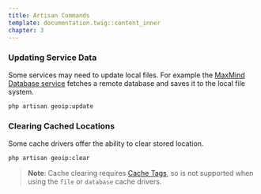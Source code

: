 ```yaml
---
title: Artisan Commands
template: documentation.twig::content_inner
chapter: 3
---
```

### Updating Service Data

Some services may need to update local files. For example the [MaxMind Database service](https://github.com/Torann/laravel-geoip/tree/master/src/Services/MaxMindDataBase.php) fetches a remote database and saves it to the local file system.

```bash
php artisan geoip:update
```

### Clearing Cached Locations

Some cache drivers offer the ability to clear stored location.

```bash
php artisan geoip:clear
```

> **Note**: Cache clearing requires [Cache Tags](https://laravel.com/docs/cache#cache-tags), so is not supported when using the `file` or `database` cache drivers.